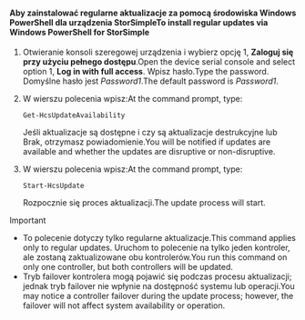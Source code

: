 <!--author=SharS last changed: 11/18/16-->

#### <a name="to-install-regular-updates-via-windows-powershell-for-storsimple"></a><span data-ttu-id="5c192-101">Aby zainstalować regularne aktualizacje za pomocą środowiska Windows PowerShell dla urządzenia StorSimple</span><span class="sxs-lookup"><span data-stu-id="5c192-101">To install regular updates via Windows PowerShell for StorSimple</span></span>
1. <span data-ttu-id="5c192-102">Otwieranie konsoli szeregowej urządzenia i wybierz opcję 1, **Zaloguj się przy użyciu pełnego dostępu**.</span><span class="sxs-lookup"><span data-stu-id="5c192-102">Open the device serial console and select option 1, **Log in with full access**.</span></span> <span data-ttu-id="5c192-103">Wpisz hasło.</span><span class="sxs-lookup"><span data-stu-id="5c192-103">Type the password.</span></span> <span data-ttu-id="5c192-104">Domyślne hasło jest *Password1*.</span><span class="sxs-lookup"><span data-stu-id="5c192-104">The default password is *Password1*.</span></span> 
2. <span data-ttu-id="5c192-105">W wierszu polecenia wpisz:</span><span class="sxs-lookup"><span data-stu-id="5c192-105">At the command prompt, type:</span></span>
   
     `Get-HcsUpdateAvailability`
   
    <span data-ttu-id="5c192-106">Jeśli aktualizacje są dostępne i czy są aktualizacje destrukcyjne lub Brak, otrzymasz powiadomienie.</span><span class="sxs-lookup"><span data-stu-id="5c192-106">You will be notified if updates are available and whether the updates are disruptive or non-disruptive.</span></span>
3. <span data-ttu-id="5c192-107">W wierszu polecenia wpisz:</span><span class="sxs-lookup"><span data-stu-id="5c192-107">At the command prompt, type:</span></span>
   
     `Start-HcsUpdate`
   
    <span data-ttu-id="5c192-108">Rozpocznie się proces aktualizacji.</span><span class="sxs-lookup"><span data-stu-id="5c192-108">The update process will start.</span></span>

> [!IMPORTANT]
> * <span data-ttu-id="5c192-109">To polecenie dotyczy tylko regularne aktualizacje.</span><span class="sxs-lookup"><span data-stu-id="5c192-109">This command applies only to regular updates.</span></span> <span data-ttu-id="5c192-110">Uruchom to polecenie na tylko jeden kontroler, ale zostaną zaktualizowane obu kontrolerów.</span><span class="sxs-lookup"><span data-stu-id="5c192-110">You run this command on only one controller, but both controllers will be updated.</span></span> 
> * <span data-ttu-id="5c192-111">Tryb failover kontrolera mogą pojawić się podczas procesu aktualizacji; jednak tryb failover nie wpłynie na dostępność systemu lub operacji.</span><span class="sxs-lookup"><span data-stu-id="5c192-111">You may notice a controller failover during the update process; however, the failover will not affect system availability or operation.</span></span>
> 
> 

